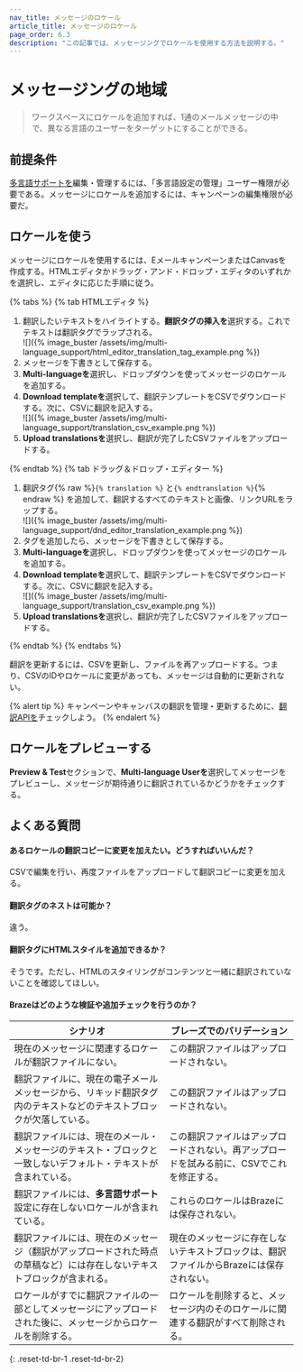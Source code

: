 ```yaml
---
nav_title: メッセージのロケール
article_title: メッセージのロケール
page_order: 6.3
description: "この記事では、メッセージングでロケールを使用する方法を説明する。"
---
```


# メッセージングの地域

> ワークスペースにロケールを追加すれば、1通のメールメッセージの中で、異なる言語のユーザーをターゲットにすることができる。

## 前提条件

[多言語サポートを]({{site.baseurl}}/multi_language_support/)編集・管理するには、「多言語設定の管理」ユーザー権限が必要である。メッセージにロケールを追加するには、キャンペーンの編集権限が必要だ。

## ロケールを使う

メッセージにロケールを使用するには、EメールキャンペーンまたはCanvasを作成する。HTMLエディタかドラッグ・アンド・ドロップ・エディタのいずれかを選択し、エディタに応じた手順に従う。

{% tabs %}
{% tab HTMLエディタ %}

1. 翻訳したいテキストをハイライトする。**翻訳タグの挿入を**選択する。これでテキストは翻訳タグでラップされる。<br>![]({% image_buster /assets/img/multi-language_support/html_editor_translation_tag_example.png %})
2. メッセージを下書きとして保存する。
3. **Multi-languageを**選択し、ドロップダウンを使ってメッセージのロケールを追加する。
4. **Download templateを**選択して、翻訳テンプレートをCSVでダウンロードする。次に、CSVに翻訳を記入する。<br>![]({% image_buster /assets/img/multi-language_support/translation_csv_example.png %})
5. **Upload translationsを**選択し、翻訳が完了したCSVファイルをアップロードする。

{% endtab %}
{% tab ドラッグ＆ドロップ・エディター %}

1. 翻訳タグ{% raw %}`{% translation %}` と`{% endtranslation %}`{% endraw %} を追加して、翻訳するすべてのテキストと画像、リンクURLをラップする。<br>![]({% image_buster /assets/img/multi-language_support/dnd_editor_translation_example.png %})
2. タグを追加したら、メッセージを下書きとして保存する。
3. **Multi-languageを**選択し、ドロップダウンを使ってメッセージのロケールを追加する。
4. **Download templateを**選択して、翻訳テンプレートをCSVでダウンロードする。次に、CSVに翻訳を記入する。<br>![]({% image_buster /assets/img/multi-language_support/translation_csv_example.png %})
5. **Upload translationsを**選択し、翻訳が完了したCSVファイルをアップロードする。

{% endtab %}
{% endtabs %}

翻訳を更新するには、CSVを更新し、ファイルを再アップロードする。つまり、CSVのIDやロケールに変更があっても、メッセージは自動的に更新されない。

{% alert tip %}
キャンペーンやキャンバスの翻訳を管理・更新するために、[翻訳APIを]({{site.baseurl}}/api/endpoints/translations)チェックしよう。
{% endalert %}

## ロケールをプレビューする

**Preview & Test**セクションで、**Multi-language Userを**選択してメッセージをプレビューし、メッセージが期待通りに翻訳されているかどうかをチェックする。

## よくある質問

#### あるロケールの翻訳コピーに変更を加えたい。どうすればいいんだ？
CSVで編集を行い、再度ファイルをアップロードして翻訳コピーに変更を加える。

#### 翻訳タグのネストは可能か？
違う。

#### 翻訳タグにHTMLスタイルを追加できるか？
そうです。ただし、HTMLのスタイリングがコンテンツと一緒に翻訳されていないことを確認してほしい。

#### Brazeはどのような検証や追加チェックを行うのか？

| シナリオ                                                                                                                                                 | ブレーズでのバリデーション                                                                                            |
|----------------------------------------------------------------------------------------------------------------------------------------------------------|----------------------------------------------------------------------------------------------------------------|
| 現在のメッセージに関連するロケールが翻訳ファイルにない。                                                                               | この翻訳ファイルはアップロードされない。                                                                       |
| 翻訳ファイルに、現在の電子メールメッセージから、リキッド翻訳タグ内のテキストなどのテキストブロックが欠落している。                                | この翻訳ファイルはアップロードされない。                                                                       |
| 翻訳ファイルには、現在のメール・メッセージのテキスト・ブロックと一致しないデフォルト・テキストが含まれている。                                          | この翻訳ファイルはアップロードされない。再アップロードを試みる前に、CSVでこれを修正する。               |
| 翻訳ファイルには、**多言語サポート**設定に存在しないロケールが含まれている。                                                           | これらのロケールはBrazeには保存されない。                                                                      |
| 翻訳ファイルには、現在のメッセージ（翻訳がアップロードされた時点の草稿など）には存在しないテキストブロックが含まれる。 | 現在のメッセージに存在しないテキストブロックは、翻訳ファイルからBrazeには保存されない。 |
| ロケールがすでに翻訳ファイルの一部としてメッセージにアップロードされた後に、メッセージからロケールを削除する。                           | ロケールを削除すると、メッセージ内のそのロケールに関連する翻訳がすべて削除される。                   |
{: .reset-td-br-1 .reset-td-br-2}